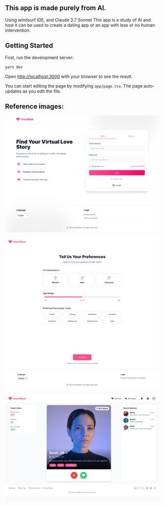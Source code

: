 ## This app is made purely from AI.

Using windsurf IDE, and Claude 3.7 Sonnet
This app is a study of AI and how it can be used to create a dating app or an app with less or no human intervention.

## Getting Started

First, run the development server:

```bash
yarn dev
```

Open [http://localhost:3000](http://localhost:3000) with your browser to see the result.

You can start editing the page by modifying `app/page.tsx`. The page auto-updates as you edit the file.

## Reference images:

![alt text](image.png)

![alt text](image-1.png)

![alt text](image-2.png)
